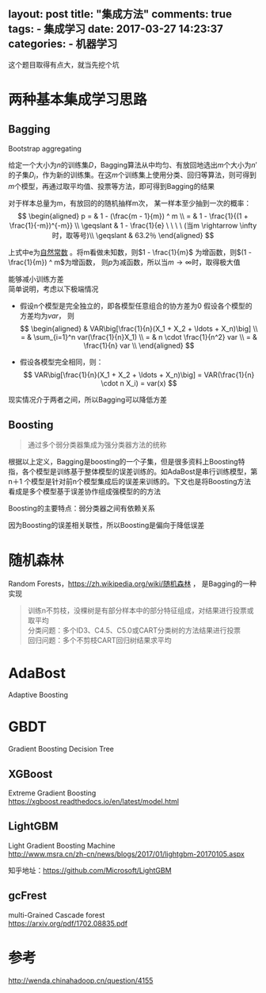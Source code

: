 layout: post
title: "集成方法"
comments: true
tags:
	- 集成学习
date:  2017-03-27 14:23:37
categories:
    - 机器学习
---

这个题目取得有点大，就当先挖个坑  

# 两种基本集成学习思路

## Bagging  
Bootstrap aggregating  

>
给定一个大小为$n$的训练集$D$，Bagging算法从中均匀、有放回地选出$m$个大小为$n'$的子集$D_{i}$，作为新的训练集。在这$m$个训练集上使用分类、回归等算法，则可得到 $m$个模型，再通过取平均值、投票等方法，即可得到Bagging的结果  

对于样本总量为m，有放回的的随机抽样m次， 某一样本至少抽到一次的概率：
$$
\begin{aligned}
p = & 1 - (\frac{m - 1}{m}) ^ m \\
= & 1 - \frac{1}{(1 + \frac{1}{-m})^{-m}} \\
\geqslant & 1 - \frac{1}{e} \ \ \ \ (当m \rightarrow \infty时，取等号)\\
\geqslant & 63.2％ 
\end{aligned}
$$


上式中e为[自然常数](https://zh.wikipedia.org/wiki/E_(数学常数)) 。将m看做未知数，则$1 - \frac{1}{m}$ 为增函数，则$(1 - \frac{1}{m}) ^ m$为增函数， 则$p$为减函数，所以当$m \rightarrow \infty$时，取得极大值

能够减小训练方差  
简单说明，考虑以下极端情况

* 假设n个模型是完全独立的，即各模型任意组合的协方差为0
	假设各个模型的方差均为$var$， 则
	$$
	\begin{aligned}
	& VAR\big[\frac{1}{n}(X_1 + X_2 + \ldots + X_n)\big]  \\
	= & \sum_{i=1}^n var(\frac{1}{n}X_1) \\
	= & n \cdot \frac{1}{n^2} var \\
	= & \frac{1}{n} var \\
	\end{aligned}
	$$

* 假设各模型完全相同，则：
$$
VAR\big[\frac{1}{n}(X_1 + X_2 + \ldots + X_n)\big] = VAR(\frac{1}{n} \cdot n X_i) = var(x)
$$  

现实情况介于两者之间，所以Bagging可以降低方差


## Boosting  
> 通过多个弱分类器集成为强分类器方法的统称 

根据以上定义，Bagging是boosting的一个子集，但是很多资料上Boosting特指，各个模型是训练基于整体模型的误差训练的。如AdaBost是串行训练模型，第n＋1
个模型是针对前n个模型集成后的误差来训练的。下文也是将Boosting方法看成是多个模型基于误差协作组成强模型的的方法

Boosting的主要特点：弱分类器之间有依赖关系

因为Boosting的误差相关联性，所以Boosting是偏向于降低误差

# 随机森林  
Random Forests，<https://zh.wikipedia.org/wiki/随机森林> ， 是Bagging的一种实现

>训练n不剪枝，没棵树是有部分样本中的部分特征组成，对结果进行投票或取平均  
>分类问题：多个ID3、C4.5、C5.0或CART分类树的方法结果进行投票  
>回归问题：多个不剪枝CART回归树结果求平均  




# AdaBost  
Adaptive Boosting

# GBDT  
Gradient Boosting Decision Tree  

## XGBoost  
Extreme Gradient Boosting  
<https://xgboost.readthedocs.io/en/latest/model.html>

## LightGBM  
Light Gradient Boosting Machine  
<http://www.msra.cn/zh-cn/news/blogs/2017/01/lightgbm-20170105.aspx>

知乎地址：<https://github.com/Microsoft/LightGBM>

## gcFrest  
multi-Grained Cascade forest  
<https://arxiv.org/pdf/1702.08835.pdf>



# 参考

<http://wenda.chinahadoop.cn/question/4155>






